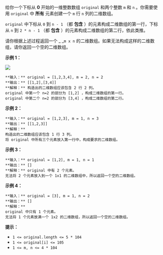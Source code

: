 给你一个下标从 **0**  开始的一维整数数组 `original` 和两个整数 `m` 和  `n` 。你需要使用 `original` 中
**所有**  元素创建一个 `m` 行 `n` 列的二维数组。

`original` 中下标从 `0` 到 `n - 1` （都 **包含** ）的元素构成二维数组的第一行，下标从 `n` 到 `2 * n - 1`
（都 **包含**  ）的元素构成二维数组的第二行，依此类推。

请你根据上述过程返回一个 _ _`m x n` 的二维数组。如果无法构成这样的二维数组，请你返回一个空的二维数组。



**示例 1：**

![](https://assets.leetcode.com/uploads/2021/08/26/image-20210826114243-1.png)

    
    
    **输入：** original = [1,2,3,4], m = 2, n = 2
    **输出：** [[1,2],[3,4]]
    **解释：** 构造出的二维数组应该包含 2 行 2 列。
    original 中第一个 n=2 的部分为 [1,2] ，构成二维数组的第一行。
    original 中第二个 n=2 的部分为 [3,4] ，构成二维数组的第二行。
    

**示例 2：**

    
    
    **输入：** original = [1,2,3], m = 1, n = 3
    **输出：** [[1,2,3]]
    **解释：**
    构造出的二维数组应该包含 1 行 3 列。
    将 original 中所有三个元素放入第一行中，构成要求的二维数组。
    

**示例 3：**

    
    
    **输入：** original = [1,2], m = 1, n = 1
    **输出：** []
    **解释：** original 中有 2 个元素。
    无法将 2 个元素放入到一个 1x1 的二维数组中，所以返回一个空的二维数组。
    

**示例 4：**

    
    
    **输入：** original = [3], m = 1, n = 2
    **输出：** []
    **解释：**
    original 中只有 1 个元素。
    无法将 1 个元素放满一个 1x2 的二维数组，所以返回一个空的二维数组。
    



**提示：**

  * `1 <= original.length <= 5 * 104`
  * `1 <= original[i] <= 105`
  * `1 <= m, n <= 4 * 104`

